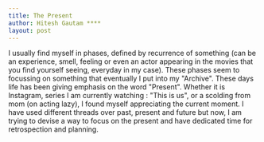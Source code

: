 ```yaml
---
title: The Present
author: Hitesh Gautam ****
layout: post
---
```


I usually find myself in phases, defined by recurrence of something (can be an experience, smell, feeling or even an actor appearing in the movies that you find yourself seeing, everyday in my case). These phases seem to focussing on something that eventually I put into my "Archive". These days life has been giving emphasis on the word "Present". Whether it is Instagram, series I am currently watching : "This is us", or a scolding from mom (on acting lazy), I found myself appreciating the current moment. I have used different threads over past, present and future but now, I am trying to devise a way to focus on the present and have dedicated time for retrospection and planning.